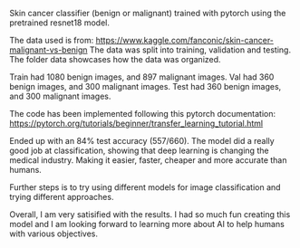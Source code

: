 Skin cancer classifier (benign or malignant) trained with pytorch using the pretrained resnet18 model. 

The data used is from: https://www.kaggle.com/fanconic/skin-cancer-malignant-vs-benign
The data was split into training, validation and testing. 
The folder data showcases how the data was organized.

Train had 1080  benign images, and 897 malignant images.
Val had 360 benign images, and 300 malignant images.
Test had 360 benign images, and 300 malignant images.

The code has been implemented following this pytorch documentation: https://pytorch.org/tutorials/beginner/transfer_learning_tutorial.html

Ended up with an 84% test accuracy (557/660). 
The model did a really good job at classification, showing that deep learning is changing the medical industry. Making it easier, faster, cheaper and more accurate than humans. 

Further steps is to try using different models for image classification and trying different approaches.

Overall, I am very satisified with the results. I had so much fun creating this model and I am looking forward to learning more about AI to help humans with various objectives.  
